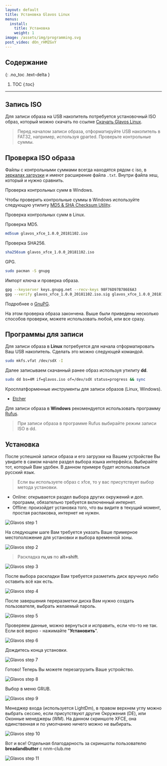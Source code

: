 ```yaml
---
layout: default
title: Установка Glavos Linux
menus:
  install:
    title: Установка
    weight: 1
image: /assets/img/programming.svg
post_video: dOn_rHMZGxY
---
```


## Содержание
{: .no_toc .text-delta }

1. TOC
{:toc}

---

## Запись ISO

Для записи образа на USB накопитель потребуется установочный ISO образ, который можно скачать по ссылке [Скачать Glavos Linux](/get).

> Перед началом записи образа, отформатируйте USB накопитель в FAT32, например, используя gparted. Проверьте контрольные суммы.

## Проверка ISO образа

Файлы с контрольными суммами всегда находятся рядом с iso, в [зеркалах загрузки](/get) и имеют расширение файла `.txt`. Внутри файла хеш, который и нужно сравнить.

Проверка контрольных сумм в Windows.

Чтобы проверить контрольные суммы в Windows используйте следующую утилиту [MD5 & SHA Checksum Utility](http://raylin.wordpress.com/downloads/md5-sha-1-checksum-utility/).

Проверка контрольных сумм в Linux.

Проверка MD5.

```bash
md5sum glavos_xfce_1.0.0_20181102.iso
```

Проверка SHA256.

```bash
sha256sum glavos_xfce_1.0.0_20181102.iso
```

GPG.

```bash
sudo pacman -S gnupg
```

Импорт ключа и проверка образа.

```bash
gpg --keyserver keys.gnupg.net --recv-keys 98F76D97B786E6A3
gpg --verify glavos_xfce_1.0.0_20181102.iso.sig glavos_xfce_1.0.0_20181102.iso
```

Подробнее о [GnuPG](/wiki/other/gnupg).

На этом проверка образа закончена. Выше были приведены несколько способов проверки, можете использовать любой, или все сразу.

## Программы для записи

Для записи образа в **Linux** потребуется для начала отформатировать Ваш USB накопитель. Сделать это можно следующей командой.

```bash
sudo mkfs.vfat /dev/sdX -I
```

Далее записываем скачанный ранее образ используя утилиту **dd**.

```bash
sudo dd bs=4M if=glavos.iso of=/dev/sdX status=progress && sync
```

Кросплатформенные инструменты для записи образов (Linux, Windows).

- [Etcher](https://etcher.io/)

Для записи образа в **Windows** рекомендуется использовать программу [Rufus](https://rufus.akeo.ie/).

> При записи образа в программе Rufus выбирайте режим записи ISO в dd.

## Установка

После успешной записи образа и его загрузки на Вашем устройстве Вы увидите в самом начале раздел выбора языка интерфейса. Выбирайте тот, который Вам удобен. В данном примере будет использоваться русский язык.

> Если вы используете образ с xfce, то у вас присутствует выбор метода установки.

- Online: открывается раздел выбора других окружений и доп. программ, обязательно требуется включенный интернет.
- Offline: произойдет установка того, что вы видите в текущий момент, простая распаковка, интернет не нужен.

![Glavos step 1](/wiki/images/install/install-glavos/1.png)

На следующем шаге Вам требуется указать Ваше примерное местоположение для установки и выбора временной зоны.

![Glavos step 2](/wiki/images/install/install-glavos/2.png)

> Раскладка **ru,us** по **alt+shift**.

![Glavos step 3](/wiki/images/install/install-glavos/3.png)

После выбора раскладки Вам требуется разметить диск вручную либо оставить всё как есть.

![Glavos step 4](/wiki/images/install/install-glavos/4.png)

После завершения переразметки диска Вам нужно создать пользователя, выбрать желаемый пароль.

![Glavos step 5](/wiki/images/install/install-glavos/5.png)

Проверяем данные, можно вернуться и исправить, если что-то не так. Если всё верно - нажимайте "**Установить**".

![Glavos step 6](/wiki/images/install/install-glavos/6.png)

Дождитесь конца установки.

![Glavos step 7](/wiki/images/install/install-glavos/7.png)

Готово! Теперь Вы можете перезагрузить Ваше устройство.

![Glavos step 8](/wiki/images/install/install-glavos/8.png)

Выбор в меню GRUB.

![Glavos step 9](/wiki/images/install/install-glavos/9.png)

Менеджер входа (используется LightDm), в правом верхнем углу можно выбрать сессию, если присутствуют другие Окружения (DE), или Оконные менеджеры (WM). На данном скриншоте XFCE, она единственная и по умолчанию ничего можно не выбирать.

![Glavos step 10](/wiki/images/install/install-glavos/10.png)

Вот и все! Отдельная благодарность за скриншоты пользователю **breadandbutter** с nnm-club.me

![Glavos step 11](/wiki/images/install/install-glavos/11.png)
